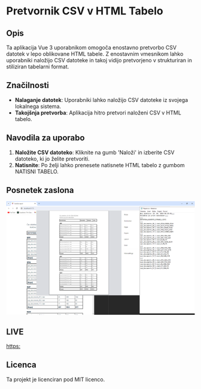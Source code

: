# Pretvornik CSV v HTML Tabelo

## Opis
Ta aplikacija Vue 3 uporabnikom omogoča enostavno pretvorbo CSV datotek v lepo oblikovane HTML tabele. Z enostavnim vmesnikom lahko uporabniki naložijo CSV datoteke in takoj vidijo pretvorjeno v strukturiran in stiliziran tabelarni format.

## Značilnosti
- **Nalaganje datotek**: Uporabniki lahko naložijo CSV datoteke iz svojega lokalnega sistema.
- **Takojšnja pretvorba**: Aplikacija hitro pretvori naloženi CSV v HTML tabelo.

## Navodila za uporabo
1. **Naložite CSV datoteko**: Kliknite na gumb 'Naloži' in izberite CSV datoteko, ki jo želite pretvoriti.
2. **Natisnite**: Po želji lahko prenesete natisnete HTML tabelo z gumbom NATISNI TABELO.

## Posnetek zaslona
![Alt text](https://github.com/anze25/report-style/blob/master/public/Screenshot.png)

## LIVE

[https:](https://sodisce.as-storitve.si/)


## Licenca
Ta projekt je licenciran pod MIT licenco.



